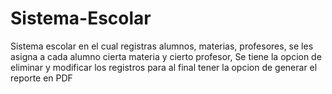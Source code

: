 # Sistema-Escolar
Sistema escolar en el cual registras alumnos, materias, profesores, se les asigna a cada alumno cierta materia y cierto profesor, Se tiene la opcion de eliminar y modificar los registros para al final tener la opcion de generar el reporte en PDF 
